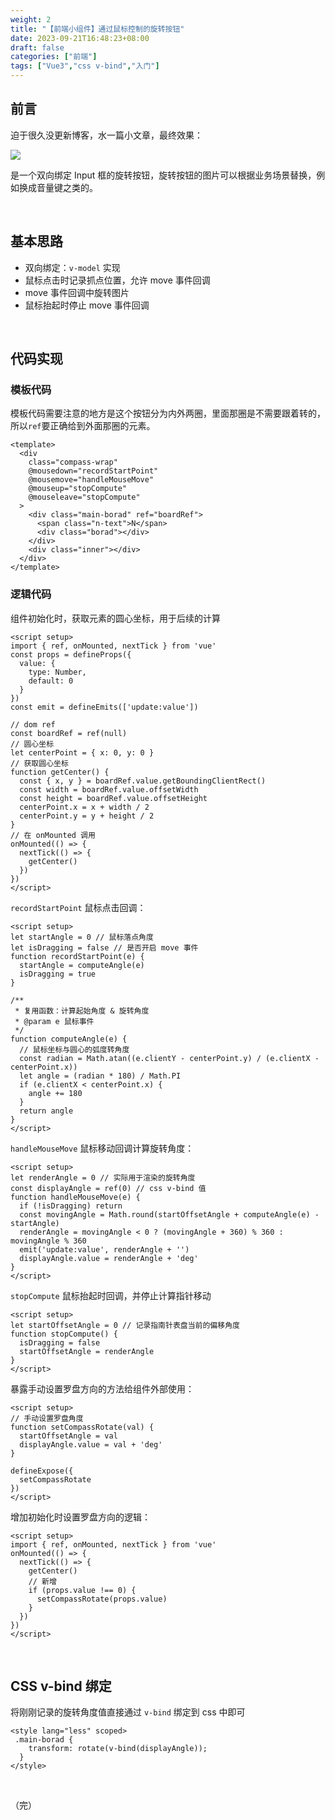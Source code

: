 ```yaml
---
weight: 2
title: "【前端小组件】通过鼠标控制的旋转按钮"
date: 2023-09-21T16:48:23+08:00
draft: false
categories: ["前端"]
tags: ["Vue3","css v-bind","入门"]
---
```


## 前言

迫于很久没更新博客，水一篇小文章，最终效果：

![](https://wumanhoblogimg.obs.cn-south-1.myhuaweicloud.com/images/compass.gif)

是一个双向绑定 Input 框的旋转按钮，旋转按钮的图片可以根据业务场景替换，例如换成音量键之类的。

&nbsp;

## 基本思路

* 双向绑定：`v-model` 实现
* 鼠标点击时记录抓点位置，允许 move 事件回调
* move 事件回调中旋转图片
* 鼠标抬起时停止 move 事件回调

&nbsp;

## 代码实现



### 模板代码

模板代码需要注意的地方是这个按钮分为内外两圈，里面那圈是不需要跟着转的，所以`ref`要正确给到外面那圈的元素。

```vue
<template>
  <div
    class="compass-wrap"
    @mousedown="recordStartPoint"
    @mousemove="handleMouseMove"
    @mouseup="stopCompute"
    @mouseleave="stopCompute"
  >
    <div class="main-borad" ref="boardRef">
      <span class="n-text">N</span>
      <div class="borad"></div>
    </div>
    <div class="inner"></div>
  </div>
</template>
```



### 逻辑代码

组件初始化时，获取元素的圆心坐标，用于后续的计算

```vue
<script setup>
import { ref, onMounted, nextTick } from 'vue'
const props = defineProps({
  value: {
    type: Number,
    default: 0
  }
})
const emit = defineEmits(['update:value'])

// dom ref  
const boardRef = ref(null)
// 圆心坐标
let centerPoint = { x: 0, y: 0 }
// 获取圆心坐标
function getCenter() {
  const { x, y } = boardRef.value.getBoundingClientRect()
  const width = boardRef.value.offsetWidth
  const height = boardRef.value.offsetHeight
  centerPoint.x = x + width / 2
  centerPoint.y = y + height / 2
}
// 在 onMounted 调用
onMounted(() => {
  nextTick(() => {
    getCenter()
  })
})  
</script>
```

`recordStartPoint` 鼠标点击回调：

```vue
<script setup>
let startAngle = 0 // 鼠标落点角度
let isDragging = false // 是否开启 move 事件
function recordStartPoint(e) {
  startAngle = computeAngle(e)
  isDragging = true
}
  
/**
 * 复用函数：计算起始角度 & 旋转角度
 * @param e 鼠标事件
 */
function computeAngle(e) {
  // 鼠标坐标与圆心的弧度转角度
  const radian = Math.atan((e.clientY - centerPoint.y) / (e.clientX - centerPoint.x))
  let angle = (radian * 180) / Math.PI
  if (e.clientX < centerPoint.x) {
    angle += 180
  }
  return angle
}  
</script>
```

`handleMouseMove` 鼠标移动回调计算旋转角度：

```vue
<script setup>
let renderAngle = 0 // 实际用于渲染的旋转角度
const displayAngle = ref(0) // css v-bind 值
function handleMouseMove(e) {
  if (!isDragging) return
  const movingAngle = Math.round(startOffsetAngle + computeAngle(e) - startAngle)
  renderAngle = movingAngle < 0 ? (movingAngle + 360) % 360 : movingAngle % 360
  emit('update:value', renderAngle + '')
  displayAngle.value = renderAngle + 'deg'
}
</script>
```

`stopCompute` 鼠标抬起时回调，并停止计算指针移动

```vue
<script setup>
let startOffsetAngle = 0 // 记录指南针表盘当前的偏移角度
function stopCompute() {
  isDragging = false
  startOffsetAngle = renderAngle
}
</script>
```

暴露手动设置罗盘方向的方法给组件外部使用：

```vue
<script setup>
// 手动设置罗盘角度
function setCompassRotate(val) {
  startOffsetAngle = val
  displayAngle.value = val + 'deg'
}

defineExpose({
  setCompassRotate
})
</script>
```

增加初始化时设置罗盘方向的逻辑：

```vue
<script setup>
import { ref, onMounted, nextTick } from 'vue'
onMounted(() => {
  nextTick(() => {
    getCenter()
    // 新增
    if (props.value !== 0) {
      setCompassRotate(props.value)
    }
  })
})
</script>
```

&nbsp;

## CSS v-bind 绑定

将刚刚记录的旋转角度值直接通过 `v-bind` 绑定到 css 中即可

```vue
<style lang="less" scoped>
 .main-borad {
    transform: rotate(v-bind(displayAngle));
  }  
</style>
```

&nbsp;

（完）
